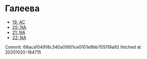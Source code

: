 # Галеева
- [19: AC](19.md)
- [20: NA](20.md)
- [21: NA](21.md)
- [22: NA](22.md)

Commit: 68aca104918c340a0f801ce0101e9bb705119a92
 fetched at: 20201020-164715
